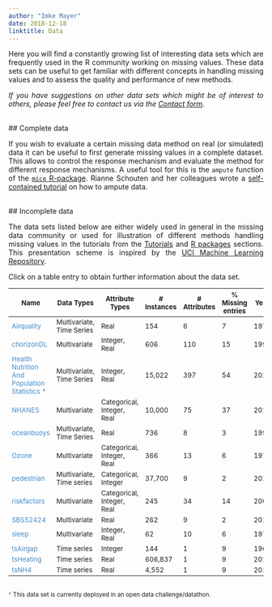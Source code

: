 ```yaml
---
author: "Imke Mayer"
date: 2018-12-18
linktitle: Data
---
```



<p align="justify">Here you will find a constantly growing list of interesting data sets which are frequently used in the R community working on missing values. These data sets can be useful to get familiar with different concepts in handling missing values and to assess the quality and performance of new methods.</p>

<p align="justify"><i>If you have suggestions on other data sets which might be of interest to others, please feel free to contact us via the <a href="/contact/">Contact form</a>.</i></p>

<br>
## Complete data
<p align="justify">If you wish to evaluate a certain missing data method on real (or simulated) data it can be useful to first generate missing values in a complete dataset. This allows to control the response mechanism and evaluate the method for different response mechanisms. A useful tool for this is the <code>ampute</code> function of the <a href="https://cran.r-project.org/web/packages/mice/index.html" target="_blank"><code>mice</code> R-package</a>. Rianne Schouten and her colleagues wrote a <a href="https://rianneschouten.github.io/mice_ampute/vignette/ampute.html" target="_blank">self-contained tutorial</a> on how to ampute data.</p>

<br>
## Incomplete data

<p align="justify">The data sets listed below are either widely used in general in the missing data community or used for illustration of different methods handling missing values in the tutorials from the <a href="/tutorials/" target="_blank">Tutorials</a> and <a href="/rpkg/" target="_blank">R packages</a> sections. This presentation scheme is inspired by the <a href="https://archive.ics.uci.edu/ml/index.php" target="_blank">UCI Machine Learning Repository</a>.</p>

Click on a table entry to obtain further information about the data set.

<div class="table-responsive">
<div class="card bg-light">
<table id="data-list-tbl" class="table table-responsive">
<thead>
<tr>
<th>
<b>Name</b>
</th>
<th>
<b>Data Types</b>
</th>
<!--<th>
Default Task
</th>-->
<th>
<b>Attribute Types</b>
</th>
<th>
<b># Instances</b>
</th>
<th>
<b># Attributes</b>
</th>
<th>
<b>% Missing entries</b>
</th>
<th>
<b>Year</b>
</th>
</tr>
</thead>
<tbody>
  <tr data-toggle="collapse" data-target="#airquality" class="clickable collapse-row collapsed">
    <td class="text-nowrap">
    <larger><font color="#428bca">Airquality</font></larger>
    </td>
    <td>
    Multivariate, Time Series
    </td>
    <!--<td>
    Regression
    </td>-->
    <td>
    Real
    </td>
    <td>
    154
    </td>
    <td>
    6
    </td>
    <td>
    7
    </td>
    <td>
    1973
    </td>
  </tr>
  <tr class="border_bottom">
    <td colspan="8">
      <div id="airquality" class="collapse">
          This data set contains daily air quality measurements in New York (May to September 1973) and presents missing values in some variables. It can be loaded in R by calling <code> data(airquality)</code>. 
          <br>
          <br><a href="https://stat.ethz.ch/R-manual/R-devel/RHOME/library/datasets/html/airquality.html" target="_blank">More information on the dataset</a>.
          <br>
          <br>
          Tutorials illustrating methods on this data:
          <ul>
          <li> Nick Tierney's <code>naniar</code> vignette for missing data visualization.</li>
          </ul>
        <br>
      </div>
    </td>
  </tr>
  <!-- --------------------------------------------------------------------------------------------------------------------------------------------------------------------------------------------------- -->
  <tr data-toggle="collapse" data-target="#chorizonDL" class="clickable collapse-row collapsed">
    <td class="text-nowrap">
    <larger><font color="#428bca">chorizonDL</font></larger>
    </td>
    <td>
    Multivariate
    </td>
    <!-- <td>
    Regression
    </td> -->
    <td>
    Integer, Real
    </td>
    <td>
    606
    </td>
    <td>
    110
    </td>
    <td>
    15
    </td>
    <td>
    1998
    </td>
  </tr>
  <tr class="border_bottom">
    <td colspan="8">
      <div id="chorizonDL" class="collapse">
          From the <code>mvoutlier</code> package description: "The Kola Data were collected in the Kola Project (1993-1998, Geological Surveys of Finland (GTK) and Norway (NGU) and Central Kola Expedition (CKE), Russia). More than 600 samples in five different layers were analysed, this dataset contains the C-horizon."
          <br>
          <br><a href="https://cran.r-project.org/web/packages/mvoutlier/mvoutlier.pdf" target="_blank">More information on the dataset</a>.
          <br>
          <br> In the <a href="https://cran.r-project.org/web/packages/VIM/VIM.pdf" target="_blank">VIM</a> all outliers have been recoded as NA. It can be loaded by calling <code> data(chorizonDL)</code>. 
        <br>
      </div>
    </td>
  </tr>
  <!-- --------------------------------------------------------------------------------------------------------------------------------------------------------------------------------------------------- -->
  <tr data-toggle="collapse" data-target="#health-nutrition" class="clickable collapse-row collapsed">
    <td>
    <larger><font color="#428bca">Health Nutrition And Population Statistics &#42;</font></larger>
    </td>
    <td>
    Multivariate, Time Series
    </td>
    <!-- <td>
    Exploration
    </td> -->
    <td>
    Integer, Real
    </td>
    <td>
    15,022
    </td>
    <td>
    397
    </td>
    <td>
    54
    </td>
    <td>
    2017
    </td>
  </tr>
  <tr class="border_bottom">
    <td colspan="8">
      <div id="health-nutrition" class="collapse">
          "Health Nutrition and Population Statistics database provides key health, nutrition and population statistics gathered from a variety of international and national sources. Themes include global surgery, health financing, HIV/AIDS, immunization, infectious diseases, medical resources and usage, noncommunicable diseases, nutrition, population dynamics, reproductive health, universal health coverage, and water and sanitation." (Data website of the World Bank Group, January 23th 2019)
          <br>
          <br>The data have been gathered from 259 countries over the last 58 years.
          <br><a href="https://datacatalog.worldbank.org/dataset/health-nutrition-and-population-statistics" target="_blank">More information on the dataset</a> on the Wold Bank Group website.
          <br>
          <br><a href="http://user2019.r-project.org/datathon/">R Datathon</a> on this dataset organized by the useR! 2019 conference.
          <br>
      </div>
    </td>
  </tr>
  <!-- --------------------------------------------------------------------------------------------------------------------------------------------------------------------------------------------------- -->
  <tr data-toggle="collapse" data-target="#nhanes" class="clickable collapse-row collapsed">
    <td class="text-nowrap">
    <larger><font color="#428bca">NHANES</font></larger>
    </td>
    <td>
    Multivariate
    </td>
    <!-- <td>
    Regression
    </td> -->
    <td>
    Categorical, Integer, Real
    </td>
    <td>
    10,000
    </td>
    <td>
    75
    </td>
    <td>
    37
    </td>
    <td>
    2012
    </td>
  </tr>
  <tr class="border_bottom">
    <td colspan="8">
      <div id="nhanes" class="collapse">
          R-package <a href="https://cran.r-project.org/web/packages/NHANES/" target="_blank">NHANES</a> containing data from the US National Health and Nutrition Examination Study. The data comprises body shape and related measurements from the US National Health and Nutrition Examination Survey (NHANES, 1999-2004 and 2009-2012, <a href="http://www.cdc.gov/nchs/nhanes.htm" target="_blank">more details on the survey</a>).
          <br>
          <br>
          Tutorials illustrating methods on this data:
          <ul>
            <li> Stef van Buuren's vignette for ad hoc methods and <code>mice</code>.</li>
            <li> Jerry Reiter's course on multiple imputation.</li>
          </ul>
        <br>
      </div>
    </td>
  </tr>
  <!-- --------------------------------------------------------------------------------------------------------------------------------------------------------------------------------------------------- -->
  <tr data-toggle="collapse" data-target="#oceanbuoys" class="clickable collapse-row collapsed">
    <td class="text-nowrap">
    <larger><font color="#428bca">oceanbuoys</font></larger>
    </td>
    <td>
    Multivariate, Time Series
    </td>
    <!-- <td>
    Prediction
    </td> -->
    <td>
    Real
    </td>
    <td>
    736
    </td>
    <td>
    8
    </td>
    <td>
    3
    </td>
    <td>
    1997
    </td>
  </tr>
  <tr class="border_bottom">
    <td colspan="8">
      <div id="oceanbuoys" class="collapse">
          West Pacific Tropical Atmosphere Ocean Data. The data is collected by the Tropical Atmosphere Ocean project and contains real-time data from moored ocean buoys. It can be found in R in the <a href="https://cran.r-project.org/web/packages/naniar/index.html" target="_blank"><code>naniar</code></a> package and is loaded by calling <code> data(oceanbuoys)</code>. 
          <br>
          <br><a href="https://www.pmel.noaa.gov/tao/drupal/disdel/" target="_blank">More information on the collected data</a> on the website of the Pacific Marine Environmental Laboratory.
        <br>
      </div>
    </td>
  </tr>
  <!-- --------------------------------------------------------------------------------------------------------------------------------------------------------------------------------------------------- -->
  <tr data-toggle="collapse" data-target="#ozone" class="clickable collapse-row collapsed">
    <td class="text-nowrap">
    <larger><font color="#428bca">Ozone</font></larger>
    </td>
    <td>
    Multivariate
    </td>
    <!-- <td>
    Prediction, Regression
    </td> -->
    <td>
    Categorical, Integer, Real
    </td>
    <td>
    366
    </td>
    <td>
    13
    </td>
    <td>
    6
    </td>
    <td>
    1976
    </td>
  </tr>
  <tr class="border_bottom">
    <td colspan="8">
      <div id="ozone" class="collapse">
          Los Angeles Ozone Pollution Data, 1976. This data set contains daily measurements of ozone concentration and meteorological quantities. It can be found in R in the <a href="https://cran.r-project.org/web/packages/mlbench/index.html" target="_blank"><code>mlbench</code></a> package and is loaded by calling <code> data(Ozone)</code>. 
          <br>
          <br><a href="https://www.rdocumentation.org/packages/mlbench/versions/2.1-1/topics/Ozone" target="_blank">More information on the dataset</a>.
          <br>
          <br>
          Tutorials illustrating methods on this data:
          <ul>
            <li> Julie Josse's course on missing values imputation using PC methods.</li>
            <li> Julie Josse's and Nick Tierney's tutorial on handling missing values.</li>
            <li> Nick Tierney's <code>naniar</code> vignette for missing data visualization.</li>
          </ul>
        <br>
      </div>
    </td>
  </tr>
  <!-- --------------------------------------------------------------------------------------------------------------------------------------------------------------------------------------------------- -->
  <tr data-toggle="collapse" data-target="#pedestrian" class="clickable collapse-row collapsed">
    <td class="text-nowrap">
    <larger><font color="#428bca">pedestrian</font></larger>
    </td>
    <td>
    Multivariate, Time series
    </td>
    <!-- <td>
    Prediction
    </td> -->
    <td>
    Categorical, Integer
    </td>
    <td>
    37,700
    </td>
    <td>
    9
    </td>
    <td>
    2
    </td>
    <td>
    2016
    </td>
  </tr>
  <tr class="border_bottom">
    <td colspan="8">
      <div id="pedestrian" class="collapse">
          This data set contains hourly counts of pedestrians from 4 sensors around Melbourne in 2016. It can be found in R in the <a href="https://cran.r-project.org/web/packages/naniar/index.html" target="_blank"><code>naniar</code></a> package and is loaded by calling <code> data(pedestrian)</code>.
          <br> 
          <br><a href="https://data.melbourne.vic.gov.au/Transport-Movement/Pedestrian-volume-updated-monthly-/b2ak-trbp" target="_blank">More information on the collected data</a> on the public data website of the City of Melbourne.
        <br>
      </div>
    </td>
  </tr>
  <!-- --------------------------------------------------------------------------------------------------------------------------------------------------------------------------------------------------- -->
  <tr data-toggle="collapse" data-target="#riskfactors" class="clickable collapse-row collapsed">
    <td class="text-nowrap">
    <larger><font color="#428bca">riskfactors</font></larger>
    </td>
    <td>
    Multivariate
    </td>
    <!-- <td>
    Regression
    </td> -->
    <td>
    Categorical, Integer, Real
    </td>
    <td>
    245
    </td>
    <td>
    34
    </td>
    <td>
    14
    </td>
    <td>
    2009
    </td>
  </tr>
  <tr class="border_bottom">
    <td colspan="8">
      <div id="riskfactors" class="collapse">
          The data is a subset of the 2009 survey from the Behavioral Risk Factor Surveillance System designed to measure behavioral risk factors for the adult population living in households. It can be found in R in the <a href="https://cran.r-project.org/web/packages/naniar/index.html" target="_blank"><code>naniar</code></a> package and is loaded by calling <code> data(riskfactors)</code>. 
          <br>
          <br><a href="https://www.cdc.gov/brfss/data_documentation/index.htm" target="_blank">More information on the survey</a> on the website of the Centers for Disease Control and Prevention.
        <br>
      </div>
    </td>
  </tr>
  <!-- --------------------------------------------------------------------------------------------------------------------------------------------------------------------------------------------------- -->
  <tr data-toggle="collapse" data-target="#SBS5242" class="clickable collapse-row collapsed">
    <td class="text-nowrap">
    <larger><font color="#428bca">SBS52424</font></larger>
    </td>
    <td>
    Multivariate
    </td>
    <!-- <td>
    Regression
    </td> -->
    <td>
    Real
    </td>
    <td>
    262
    </td>
    <td>
    9
    </td>
    <td>
    2
    </td>
    <td>
    2016
    </td>
  </tr>
  <tr class="border_bottom">
    <td colspan="8">
      <div id="SBS5242" class="collapse">
          The data contains a synthetic subset of the Austrian structural business statistics (SBS) data, more specifically it contains data on 9 variables of NACE 52.42 (retail sale of clothing). From original Austrian SBS data set of confidential raw data a non-confidential, close-to-reality, synthetic data set was generated. It can be found in R in the <a href="https://cran.r-project.org/web/packages/VIM/index.html" target="_blank"><code>VIM</code></a> package and is loaded by calling <code> data(SBS5242)</code>.
          <br>
          <br><a href="http://statistik.at/web_en/statistics/Economy/enterprises/structural_business_statistics/index.html" target="_blank">More information on the initial SBS data</a> on the website of Statistik Austria.
        <br>
      </div>
    </td>
  </tr>
  <!-- --------------------------------------------------------------------------------------------------------------------------------------------------------------------------------------------------- -->
  <tr data-toggle="collapse" data-target="#sleep" class="clickable collapse-row collapsed">
    <td class="text-nowrap">
    <larger><font color="#428bca">sleep</font></larger>
    </td>
    <td>
    Multivariate
    </td>
    <!-- <td>
    Regression
    </td> -->
    <td>
    Integer, Real
    </td>
    <td>
    62
    </td>
    <td>
    10
    </td>
    <td>
    6
    </td>
    <td>
    1976
    </td>
  </tr>
  <tr class="border_bottom">
    <td colspan="8">
      <div id="sleep" class="collapse">
          The data contains sleep data. It can be found in R in the <a href="https://cran.r-project.org/web/packages/VIM/index.html" target="_blank"><code>VIM</code></a> package and is loaded by calling <code> data(sleep)</code>.
          <br>
          <br><a href="https://www.semanticscholar.org/paper/Sleep-in-mammals%3A-ecological-and-constitutional-Allison-Cicchetti/8d4f202354bf0fd1bd445792340e16acc042ec6d" target="_blank">More information about the collected data</a> in Allison, T. and Chichetti, D. (1976) Sleep in mammals: ecological and constitutional correlates. <i>Science</i> <b>194 (4266)</b>, 732-734.
        <br>
      </div>
    </td>
  </tr>
  <!-- --------------------------------------------------------------------------------------------------------------------------------------------------------------------------------------------------- -->
  <tr data-toggle="collapse" data-target="#tsAirgap" class="clickable collapse-row collapsed">
    <td class="text-nowrap">
    <larger><font color="#428bca">tsAirgap</font></larger>
    </td>
    <td>
    Time series
    </td>
    <!-- <td>
    Imputation
    </td> -->
    <td>
    Integer
    </td>
    <td>
    144
    </td>
    <td>
    1
    </td>
    <td>
    9
    </td>
    <td>
    1960
    </td>
  </tr>
  <tr class="border_bottom">
    <td colspan="8">
      <div id="tsAirgap" class="collapse">
          The data contains monthly totals of international airline passengers between 1949 and 1960. It can be found in R in the <a href="https://cran.r-project.org/web/packages/imputeTS/index.html" target="_blank"><code>imputeTS</code></a> package and is loaded by calling <code> data(tsAirgap)</code>. 
          <br>
          <br><a href="https://www.wiley.com/en-us/Time+Series+Analysis%3A+Forecasting+and+Control%2C+5th+Edition-p-9781118674918" target="_blank">More information on the data</a> in the work from Box & Jenkins.
        <br>
      </div>
    </td>
  </tr>
  <!-- --------------------------------------------------------------------------------------------------------------------------------------------------------------------------------------------------- -->
  <tr data-toggle="collapse" data-target="#tsHeating" class="clickable collapse-row collapsed">
    <td class="text-nowrap">
    <larger><font color="#428bca">tsHeating</font></larger>
    </td>
    <td>
    Time series
    </td>
    <!-- <td>
    Imputation
    </td> -->
    <td>
    Real
    </td>
    <td>
    606,837
    </td>
    <td>
    1
    </td>
    <td>
    9
    </td>
    <td>
    2015
    </td>
  </tr>
  <tr class="border_bottom">
    <td colspan="8">
      <div id="tsHeating" class="collapse">
          The data contains a time series of a heating systems supply temperature, measured from 18.11.2013 - 05:12:00 to 13.01.2015 - 15:08:00 in 1 minute steps. It can be found in R in the <a href="https://cran.r-project.org/web/packages/imputeTS/index.html" target="_blank"><code>imputeTS</code></a> package and is loaded by calling <code> data(tsHeating)</code>. The data comes from the GECCO Industrial Challenge 2015.
          <br>
          <br><a href="http://www.spotseven.de/gecco/gecco-challenge/gecco-challenge-2015/" target="_blank">More information about the challenge</a> on the website of SPOTSeven Lab.
        <br>
      </div>
    </td>
  </tr>
  <!-- --------------------------------------------------------------------------------------------------------------------------------------------------------------------------------------------------- -->
  <tr data-toggle="collapse" data-target="#tsNH4" class="clickable collapse-row collapsed">
    <td class="text-nowrap">
    <larger><font color="#428bca">tsNH4</font></larger>
    </td>
    <td>
    Time series
    </td>
    <!-- <td>
    Prediction
    </td> -->
    <td>
    Real
    </td>
    <td>
    4,552
    </td>
    <td>
    1
    </td>
    <td>
    9
    </td>
    <td>
    2014
    </td>
  </tr>
  <tr class="border_bottom">
    <td colspan="8">
      <div id="tsNH4" class="collapse">
          The data contains a time series of a NH4 concentration in a wastewater system, measured from 30.11.2010 - 16:10 to 01.01.2011 - 06:40 in 10 minute steps. It can be found in R in the <a href="https://cran.r-project.org/web/packages/imputeTS/index.html" target="_blank"><code>imputeTS</code></a> package and is loaded by calling <code> data(tsHeating)</code>. The data comes from the GECCO Industrial Challenge 2014.
          <br>
          <br><a href="http://www.spotseven.de/gecco/gecco-challenge/gecco-challenge-2014/" target="_blank">More information about the challenge</a> on the website of SPOTSeven Lab.
        <br>
      </div>
    </td>
  </tr>
</tbody>
</table>
</div>
</div>

</br>
<small>
<font color="#428bca">&#42;</font> This data set is currently deployed in an open data challenge/datathon.
</small>

<style>
.collapse-row.collapsed + tr {
     display: none;
}


tr.border_bottom {
  border-bottom:2pt solid black;
}


table {
  font-size: small;
}

</style>


